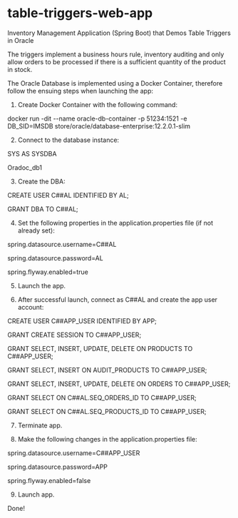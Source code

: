 # table-triggers-web-app
Inventory Management Application (Spring Boot) that Demos Table Triggers in Oracle

The triggers implement a business hours rule, inventory auditing and only allow orders to be processed if there is a sufficient quantity of the product in stock.

The Oracle Database is implemented using a Docker Container, therefore follow the ensuing steps when launching the app:
1) Create Docker Container with the following command:

docker run -dit --name oracle-db-container -p 51234:1521 -e DB_SID=IMSDB store/oracle/database-enterprise:12.2.0.1-slim

2) Connect to the database instance:

SYS AS SYSDBA 

Oradoc_db1 

3) Create the DBA:

CREATE USER C##AL IDENTIFIED BY AL;

GRANT DBA TO C##AL;

4) Set the following properties in the application.properties file (if not already set):

spring.datasource.username=C##AL

spring.datasource.password=AL

spring.flyway.enabled=true

5) Launch the app. 

6) After successful launch, connect as C##AL and create the app user account:

CREATE USER C##APP_USER IDENTIFIED BY APP;

GRANT CREATE SESSION TO C##APP_USER;

GRANT SELECT, INSERT, UPDATE, DELETE ON PRODUCTS TO C##APP_USER;

GRANT SELECT, INSERT ON AUDIT_PRODUCTS TO C##APP_USER;

GRANT SELECT, INSERT, UPDATE, DELETE ON ORDERS TO C##APP_USER;

GRANT SELECT ON C##AL.SEQ_ORDERS_ID TO C##APP_USER;

GRANT SELECT ON C##AL.SEQ_PRODUCTS_ID TO C##APP_USER;

7) Terminate app.

8) Make the following changes in the application.properties file:

spring.datasource.username=C##APP_USER

spring.datasource.password=APP

spring.flyway.enabled=false

9) Launch app.

Done!


